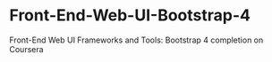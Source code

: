 # Front-End-Web-UI-Bootstrap-4
Front-End Web UI Frameworks and Tools: Bootstrap 4 completion on Coursera
